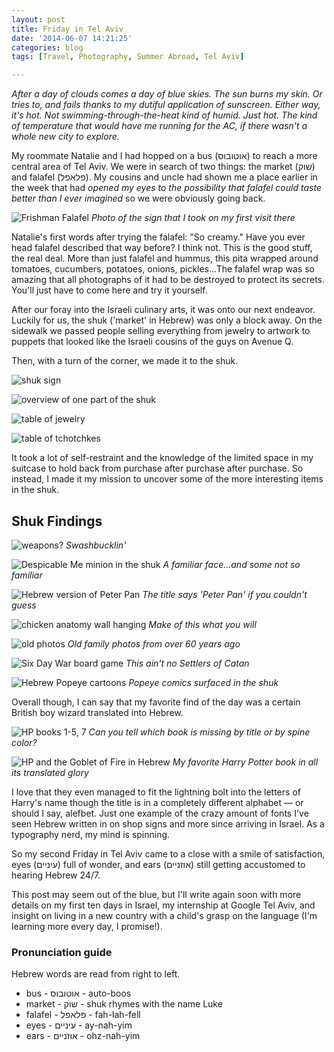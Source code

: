 ```yaml
---
layout: post
title: Friday in Tel Aviv
date: '2014-06-07 14:21:25'
categories: blog
tags: [Travel, Photography, Summer Abroad, Tel Aviv]

---
```


*After a day of clouds comes a day of blue skies. The sun burns my skin. Or tries to, and fails thanks to my dutiful application of sunscreen. Either way, it's hot. Not swimming-through-the-heat kind of humid. Just hot. The kind of temperature that would have me running for the AC, if there wasn't a whole new city to explore.*

My roommate Natalie and I had hopped on a bus (אוטובוס) to reach a more central area of Tel Aviv. We were in search of two things: the market (שוק) and falafel (פלאפל). My cousins and uncle had shown me a place earlier in the week that had *opened my eyes to the possibility that falafel could taste better than I ever imagined* so we were obviously going back.

![Frishman Falafel](/content/images/2014/Jun/IMG_2183-1.jpg)
*Photo of the sign that I took on my first visit there*

Natalie's first words after trying the falafel: "So creamy." Have you ever head falafel described that way before? I think not. This is the good stuff, the real deal. More than just falafel and hummus, this pita wrapped around tomatoes, cucumbers, potatoes, onions, pickles...The falafel wrap was so amazing that all photographs of it had to be destroyed to protect its secrets. You'll just have to come here and try it yourself.

After our foray into the Israeli culinary arts, it was onto our next endeavor. Luckily for us, the shuk ('market' in Hebrew) was only a block away. On the sidewalk we passed people selling everything from jewelry to artwork to puppets that looked like the Israeli cousins of the guys on Avenue Q.

Then, with a turn of the corner, we made it to the shuk.

![shuk sign](/content/images/2014/Jun/2014-06-06-15-44-16.jpg)

![overview of one part of the shuk](/content/images/2014/Jun/2014-06-06-15-42-48.jpg)

![table of jewelry](/content/images/2014/Jun/2014-06-06-14-45-56.jpg)

![table of tchotchkes](/content/images/2014/Jun/2014-06-06-15-25-47.jpg)

It took a lot of self-restraint and the knowledge of the limited space in my suitcase to hold back from purchase after purchase after purchase. So instead, I made it my mission to uncover some of the more interesting items in the shuk.

## Shuk Findings

![weapons?](/content/images/2014/Jun/2014-06-06-14-45-29.jpg)
*Swashbucklin'*

![Despicable Me minion in the shuk](/content/images/2014/Jun/2014-06-06-14-54-41.jpg)
*A familiar face...and some not so familiar*

![Hebrew version of Peter Pan](/content/images/2014/Jun/2014-06-06-14-54-46.jpg)
*The title says 'Peter Pan' if you couldn't guess*

![chicken anatomy wall hanging](/content/images/2014/Jun/2014-06-06-15-01-08.jpg)
*Make of this what you will*

![old photos](/content/images/2014/Jun/2014-06-06-15-03-17.jpg)
*Old family photos from over 60 years ago*

![Six Day War board game](/content/images/2014/Jun/2014-06-06-15-25-08.jpg)
*This ain't no Settlers of Catan*

![Hebrew Popeye cartoons](/content/images/2014/Jun/2014-06-06-15-33-22.jpg)
*Popeye comics surfaced in the shuk*

Overall though, I can say that my favorite find of the day was a certain British boy wizard translated into Hebrew.

![HP books 1-5, 7](/content/images/2014/Jun/2014-06-06-15-34-25.jpg)
*Can you tell which book is missing by title or by spine color?*

![HP and the Goblet of Fire in Hebrew](/content/images/2014/Jun/2014-06-06-15-40-53.jpg)
*My favorite Harry Potter book in all its translated glory*

I love that they even managed to fit the lightning bolt into the letters of Harry's name though the title is in a completely different alphabet — or should I say, alefbet. Just one example of the crazy amount of fonts I've seen Hebrew written in on shop signs and more since arriving in Israel. As a typography nerd, my mind is spinning.

So my second Friday in Tel Aviv came to a close with a smile of satisfaction, eyes (עיניים) full of wonder, and ears (אוזניים) still getting accustomed to hearing Hebrew 24/7.

This post may seem out of the blue, but I'll write again soon with more details on my first ten days in Israel, my internship at Google Tel Aviv, and insight on living in a new country with a child's grasp on the language (I'm learning more every day, I promise!).

### Pronunciation guide
Hebrew words are read from right to left.

* bus - אוטובוס - auto-boos
* market - שוק - shuk rhymes with the name Luke
* falafel - פלאפל - fah-lah-fell
* eyes - עיניים - ay-nah-yim
* ears - אוזניים - ohz-nah-yim